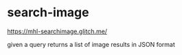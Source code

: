 # search-image

https://mhl-searchimage.glitch.me/

given a query returns a list of image results in JSON format
